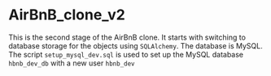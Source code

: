 # AirBnB_clone_v2
This is the second stage of the AirBnB clone. It starts with switching to database storage for the objects using `SQLAlchemy`. The database is MySQL. The script `setup_mysql_dev.sql` is used to set up the MySQL database `hbnb_dev_db` with a new user `hbnb_dev`
